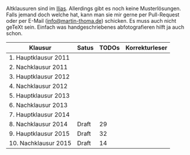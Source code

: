 Altklausuren sind im [Ilias](https://ilias.studium.kit.edu/goto_produktiv_fold_493586.html).
Allerdings gibt es noch keine Musterlösungen. Falls jemand doch welche hat,
kann man sie mir gerne per Pull-Request oder per E-Mail (info@martin-thoma.de)
schicken. Es muss auch nicht geTeXt sein. Einfach was handgeschriebenes
abfotografieren hilft ja auch schon.

<table>
    <thead>
        <tr>
            <th>Klausur</th>
            <th>Satus</th>
            <th>TODOs</th>
            <th>Korrekturleser</th>
        </tr>
    </thead>
    <tbody>
        <tr>
            <td>1. Hauptklausur 2011</td>
            <td>&nbsp;</td>
            <td>&nbsp;</td>
            <td>&nbsp;</td>
        </tr>
        <tr>
            <td>2. Nachklausur 2011</td>
            <td>&nbsp;</td>
            <td>&nbsp;</td>
            <td>&nbsp;</td>
        </tr>
        <tr>
            <td>3. Hauptklausur 2012</td>
            <td>&nbsp;</td>
            <td>&nbsp;</td>
            <td>&nbsp;</td>
        </tr>
        <tr>
            <td>4. Nachklausur 2012</td>
            <td>&nbsp;</td>
            <td>&nbsp;</td>
            <td>&nbsp;</td>
        </tr>
        <tr>
            <td>5. Hauptklausur 2013</td>
            <td>&nbsp;</td>
            <td>&nbsp;</td>
            <td>&nbsp;</td>
        </tr>
        <tr>
            <td>6. Nachklausur 2013</td>
            <td>&nbsp;</td>
            <td>&nbsp;</td>
            <td>&nbsp;</td>
        </tr>
        <tr>
            <td>7. Hauptklausur 2014</td>
            <td>&nbsp;</td>
            <td>&nbsp;</td>
            <td>&nbsp;</td>
        </tr>
        <tr>
            <td>8. Nachklausur 2014</td>
            <td>Draft</td>
            <td>29</td>
            <td>&nbsp;</td>
        </tr>
        <tr>
            <td>9. Hauptklausur 2015</td>
            <td>Draft</td>
            <td>32</td>
            <td>&nbsp;</td>
        </tr>
        <tr>
            <td>10. Nachklausur 2015</td>
            <td>Draft</td>
            <td>14</td>
            <td>&nbsp;</td>
        </tr>
    </tbody>
</table>